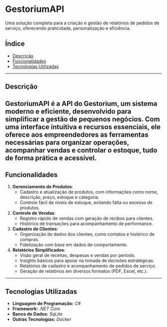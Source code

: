 # **GestoriumAPI**  

Uma solução completa para a criação e gestão de relatórios de pedidos de serviço, oferecendo praticidade, personalização e eficiência.

## **Índice**  
- [Descrição](#descrição)  
- [Funcionalidades](#funcionalidades)  
- [Tecnologias Utilizadas](#tecnologias-utilizadas)  

---

## **Descrição**  
**GestoriumAPI** é a API do Gestorium, um sistema moderno e eficiente, desenvolvido para simplificar a gestão de pequenos negócios. Com uma interface intuitiva e recursos essenciais, ele oferece aos empreendedores as ferramentas necessárias para organizar operações, acompanhar vendas e controlar o estoque, tudo de forma prática e acessível.
---

## **Funcionalidades**  

1. **Gerenciamento de Produtos**:
    - Cadastro e atualização de produtos, com informações como nome, descrição, preço, estoque e categoria.
    - Controle fácil de níveis de estoque, evitando falta ou excesso de produtos.
2. **Controle de Vendas**:
    - Registro rápido de vendas com geração de recibos para clientes.
    - Histórico de transações para acompanhamento de performance.
3. **Cadastro de Clientes**:
    - Organização de dados dos clientes, como contatos e histórico de compras.
    - Fidelização com base em dados de comportamento.
4. **Relatórios Simplificados**:
    - Visão geral de receitas, despesas e vendas por período.
    - Insights básicos para apoiar na tomada de decisões estratégicas.
    - Relatórios de cadastro e acompanhamento de pedidos de serviço.  
    - Geração de relatórios em diversos formatos (PDF, Excel, etc.).  
---

## **Tecnologias Utilizadas**  
- **Linguagem de Programação:** _C#_  
- **Framework:** _.NET Core_  
- **Banco de Dados:** _SqLite_  
- **Outras Tecnologias:** _Docker_  
